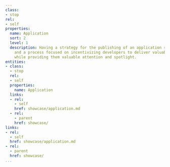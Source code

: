 ```yaml
---
class:
- stop
rel:
- self
properties:
  name: Application
  sort: 2
  level: 1
  description: Having a strategy for the publishing of an application showcase directory,
    and a process focused on incentivizing developers to deliver valuable integrations,
    while providing them valuable attention and spotlight.
entities:
- class:
  - stop
  rel:
  - self
  properties:
    name: Application
  links:
  - rel:
    - self
    href: showcase/application.md
  - rel:
    - parent
    href: showcase/
links:
- rel:
  - self
  href: showcase/application.md
- rel:
  - parent
  href: showcase/
...
```

